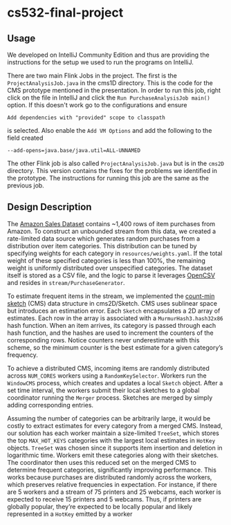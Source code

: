 # cs532-final-project

## Usage

We developed on IntelliJ Community Edition and thus are providing the instructions for the setup we used to run the programs on IntelliJ. 

There are two main Flink Jobs in the project. The first is the `ProjectAnalysisJob.java` in the cms1D directory. This is the code for the CMS prototype mentioned in the presentation. In order to run this job, right click on the file in IntelliJ and click the `Run PurchaseAnalysisJob main()` option. If this doesn't work go to the configurations and ensure 
    
    Add dependencies with "provided" scope to classpath 

is selected. Also enable the `Add VM Options` and add the following to the field created

    --add-opens=java.base/java.util=ALL-UNNAMED

The other Flink job is also called `ProjectAnalysisJob.java` but is in the `cms2D` directory. This version contains the fixes for the problems we identified in the prototype. The instructions for running this job are the same as the previous job.

## Design Description

The [Amazon Sales Dataset](https://www.kaggle.com/datasets/karkavelrajaj/amazon-sales-dataset) contains ~1,400 rows of item purchases from Amazon. To construct an unbounded stream from this data, we created a rate-limited data source which generates random purchases from a distribution over item categories. This distribution can be tuned by specifying weights for each category in `resources/weights.yaml`. If the total weight of these specified categories is less than 100%, the remaining weight is uniformly distributed over unspecified categories. The dataset itself is stored as a CSV file, and the logic to parse it leverages [OpenCSV](https://opencsv.sourceforge.net/) and resides in `stream/PurchaseGenerator`. 

To estimate frequent items in the stream, we implemented the [count-min sketch](https://dsf.berkeley.edu/cs286/papers/countmin-latin2004.pdf) (CMS) data structure in cms2D/Sketch. CMS uses sublinear space but introduces an estimation error. Each `Sketch` encapsulates a 2D array of estimates. Each row in the array is associated with a `MurmurHash3.hash32x86` hash function. When an item arrives, its category is passed through each hash function, and the hashes are used to increment the counters of the corresponding rows. Notice counters never underestimate with this scheme, so the minimum counter is the best estimate for a given category’s frequency.

To achieve a distributed CMS, incoming items are randomly distributed across `NUM_CORES` workers using a `RandomKeySelector`. Workers run the `WindowCMS` process, which creates and updates a local `Sketch` object. After a set time interval, the workers submit their local sketches to a global coordinator running the `Merger` process. Sketches are merged by simply adding corresponding entries. 

Assuming the number of categories can be arbitrarily large, it would be costly to extract estimates for every category from a merged CMS. Instead, our solution has each worker maintain a size-limited `TreeSet`, which stores the top `MAX_HOT_KEYS` categories with the largest local estimates in `HotKey` objects. `TreeSet` was chosen since it supports item insertion and deletion in logarithmic time. Workers emit these categories along with their sketches. The coordinator then uses this reduced set on the merged CMS to determine frequent categories, significantly improving performance. This works because purchases are distributed randomly across the workers, which preserves relative frequencies in expectation. For instance, if there are 5 workers and a stream of 75 printers and 25 webcams,  each worker is expected to receive 15 printers and 5 webcams.  Thus, if printers are globally popular, they’re expected to be locally popular and likely represented in a `HotKey` emitted by a worker
